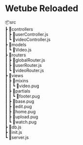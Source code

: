 # Wetube Reloaded

📦src  
 ┣ 📂controllers  
 ┃ ┣ 📜userController.js  
 ┃ ┗ 📜videoController.js  
 ┣ 📂models  
 ┃ ┗ 📜Video.js  
 ┣ 📂routers  
 ┃ ┣ 📜globalRouter.js  
 ┃ ┣ 📜userRouter.js  
 ┃ ┗ 📜videoRouter.js  
 ┣ 📂views  
 ┃ ┣ 📂mixins  
 ┃ ┃ ┗ 📜video.pug  
 ┃ ┣ 📂partials  
 ┃ ┃ ┗ 📜footer.pug  
 ┃ ┣ 📜base.pug  
 ┃ ┣ 📜edit.pug  
 ┃ ┣ 📜home.pug  
 ┃ ┣ 📜upload.pug  
 ┃ ┗ 📜watch.pug   
 ┣ 📜db.js  
 ┣ 📜init.js  
 ┗ 📜server.js  